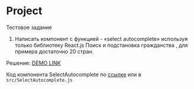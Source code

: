 # Project

Тестовое задание 

1. Написать компонент с функцией - «select autocomplete» используя только библиотеку React.js
Поиск и подстановка гражданства , для примера достаточно 20 стран.

Решение:
[DEMO LINK](https://innatereshchenko.github.io/react_select-autocomplete/)

Код компонента SelectAutocomplete по [ссылке](https://github.com/InnaTereshchenko/react_select-autocomplete/blob/master/src/SelectAutocomplete.js) или в `src/SelectAutocomplete.js`

